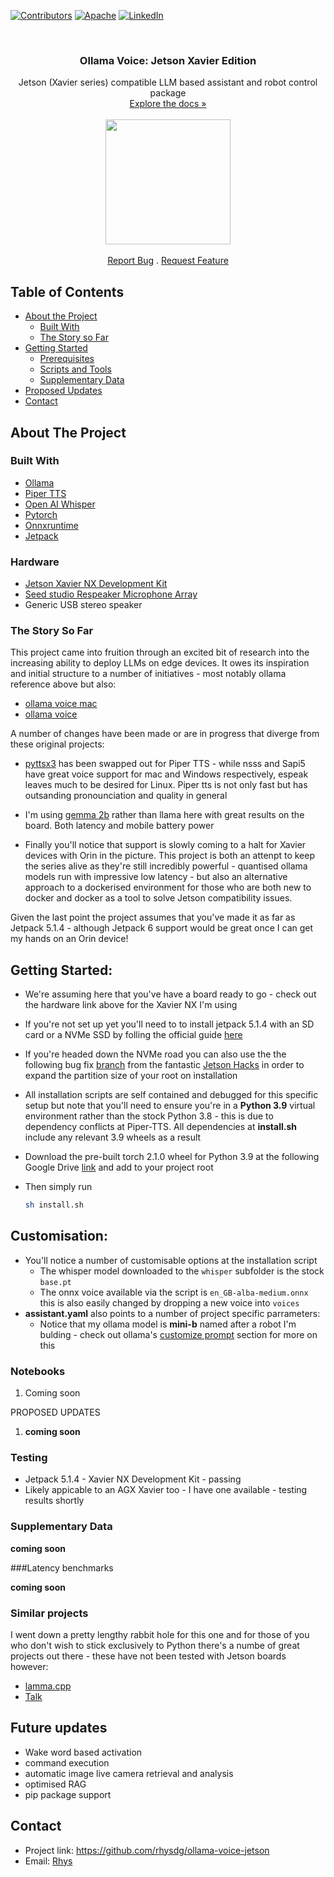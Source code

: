 <!-- PROJECT SHIELDS -->
[![Contributors][contributors-shield]](https://github.com/rhysdg/ollama-voice-jetson/contributors)
[![Apache][license-shield]][license-url]
[![LinkedIn][linkedin-shield]][linkedin-url]

<!-- PROJECT LOGO -->
<br />
  <h3 align="center"> Ollama Voice: Jetson Xavier Edition</h2>
  <p align="center">
     Jetson (Xavier series) compatible LLM based assistant and robot control package<br />
    <a href="https://www.notion.so/pronti/Machine-Learning-15f258a3d7a34f45bfe7573fef6895c9"<strong>Explore the docs »</strong></a>
    <br />
    <br />
    <img src="application/data/pronti.png" align="middle" width=200>
    <br />
    <br />
    <a href="https://github.com//issues">Report Bug</a>
    .
    <a href="https://github.com//issues">Request Feature</a>
  </p>
</p>

<!-- TABLE OF CONTENTS -->
## Table of Contents

* [About the Project](#about-the-project)
  * [Built With](#built-with)
  * [The Story so Far](#the-story-so-far)
* [Getting Started](#getting-started)
  * [Prerequisites](#prerequisites)
  * [Scripts and Tools](#scripts-and-tools)
  * [Supplementary Data](#supplementary-data)
* [Proposed Updates](#proposed-updates)
* [Contact](#contact)

<!-- ABOUT THE PROJECT -->
## About The Project

### Built With

* [Ollama](https://ollama.com/)
* [Piper TTS](https://github.com/rhasspy/piper)
* [Open AI Whisper](https://openai.com/index/whisper/)
* [Pytorch](https://pytorch.org/)
* [Onnxruntime](https://onnxruntime.ai/)
* [Jetpack](https://developer.nvidia.com/embedded/jetpack)



### Hardware

* [Jetson Xavier NX Development Kit](https://developer.nvidia.com/embedded/learn/get-started-jetson-xavier-nx-devkit)
* [Seed studio Respeaker Microphone Array](https://wiki.seeedstudio.com/ReSpeaker_Mic_Array_v2.0/)
* Generic USB stereo speaker


### The Story So Far

This project came into fruition through an excited bit of research into the increasing ability to deploy LLMs on edge devices. It owes its inspiration and initial structure to a number of initiatives - most notably ollama reference above but also:


- [ollama voice mac](https://github.com/apeatling/ollama-voice-mac)
- [ollama voice](https://github.com/apeatling/ollama-voice-mac)

A number of changes have been made or are in progress that diverge from these original projects:

- [pyttsx3](https://github.com/nateshmbhat/pyttsx3) has been swapped out for Piper TTS - while nsss and Sapi5 have great voice support for mac and Windows respectively, espeak leaves much to be desired for Linux.  Piper tts is not only fast but has outsanding pronounciation and quality in general

- I'm using [gemma 2b](https://ollama.com/library/gemma) rather than llama here with great results on the board. Both latency and mobile battery power

- Finally you'll notice that support is slowly coming to a halt for Xavier devices with Orin in the picture. This project is both an attenpt to keep the series alive as they're still incredibly powerful - quantised ollama models run with impressive low latency - but also an alternative approach to a dockerised environment for those who are both new to docker and docker as a tool to solve Jetson compatibility issues.

Given the last point the project assumes that you've made it as far as Jetpack 5.1.4 - although Jetpack 6 support would be great once I can get my hands on an Orin device!


<!-- GETTING STARTED -->
## Getting Started:

- We're assuming here that you've have a board ready to go - check out the hardware link above for the Xavier NX I'm using
- If you're not set up yet you'll need to to install jetpack 5.1.4 with an SD card or a NVMe SSD by folling the official guide [here](https://developer.nvidia.com/embedded/learn/get-started-jetson-xavier-nx-devkit)
- If you're headed down the NVMe road you can also use the the following bug fix [branch](https://github.com/rhysdg/bootFromExternalStorage/tree/bug-expand-external) from the fantastic [Jetson Hacks](https://github.com/jetsonhacks) in order to expand the partition size of your root on installation

- All installation scripts are self contained and debugged for this specific setup but note that you'll need to ensure you're in a **Python 3.9** virtual environment rather than the stock Python 3.8 - this is due to dependency conflicts at Piper-TTS. All dependencies at **install.sh** include any relevant 3.9 wheels as a result

- Download the pre-built torch 2.1.0 wheel for Python 3.9 at the following Google Drive [link]() and add to your project root

- Then simply run 
  ```bash
  sh install.sh
  ```

## Customisation:

- You'll notice a number of customisable options at the installation script
    - The whisper model downloaded to the `whisper` subfolder is the stock `base.pt`
    - The onnx voice available via the script is `en_GB-alba-medium.onnx` this is also easily changed by dropping a new voice into `voices`
- **assistant.yaml** also points to a number of project specific parrameters:
    - Notice that my ollama model is **mini-b** named after a robot I'm bulding - check out ollama's [customize prompt](https://github.com/ollama/ollama?tab=readme-ov-file#customize-a-prompt) section for more on this


### Notebooks

1. Coming soon

PROPOSED UPDATES
1. **coming soon**


### Testing
 - Jetpack 5.1.4 - Xavier NX Development Kit - passing
 - Likely appicable to an AGX Xavier too - I have one available - testing results shortly


### Supplementary Data
**coming soon**

###Latency benchmarks 

**coming soon**

### Similar projects

I went down a pretty lengthy rabbit hole for this one and for those of you who don't wish to stick exclusively to Python there's a numbe of great projects out there - these have not been tested with Jetson boards however:

- [lamma.cpp](https://github.com/ggerganov/llama.cpp)
- [Talk](https://github.com/yacineMTB/talk)

<!-- PROPOSED UPDATES -->
## Future updates
- Wake word based activation
- command execution
- automatic image live camera retrieval and analysis
- optimised RAG
- pip package support

<!-- Contact -->
## Contact
- Project link: https://github.com/rhysdg/ollama-voice-jetson
- Email: [Rhys](rhysdgwilliams@gmail.com)


<!-- MARKDOWN LINKS & IMAGES -->
[build-shield]: https://img.shields.io/badge/build-passing-brightgreen.svg?style=flat-square
[contributors-shield]: https://img.shields.io/badge/contributors-2-orange
[license-shield]: https://img.shields.io/badge/License-GNU%20GPL-blue
[license-url]: LICENSE.txt
[linkedin-shield]: https://img.shields.io/badge/-LinkedIn-black.svg?style=flat-square&logo=linkedin&colorB=555
[linkedin-url]: https://www.linkedin.com/in/rhys-williams-b19472160/
